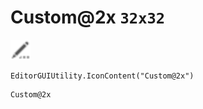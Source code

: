 # Custom@2x `32x32`
<img src="/img/Custom.png" width=32 height=32>

``` CSharp
EditorGUIUtility.IconContent("Custom@2x")
```
```
Custom@2x
```
